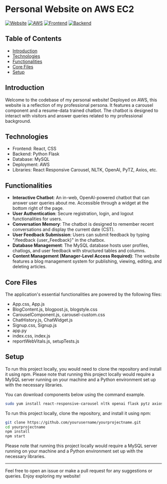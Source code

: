 # Personal Website on AWS EC2

[![Website](https://img.shields.io/badge/Website-54.160.115.159:3000-blue)](http://54.160.115.159:3000/)
[![AWS](https://img.shields.io/badge/Deployment-AWS-orange)](https://aws.amazon.com/)
[![Frontend](https://img.shields.io/badge/Frontend-React-blue)](https://reactjs.org/)
[![Backend](https://img.shields.io/badge/Backend-Flask-green)](https://flask.palletsprojects.com/)

## Table of Contents
- [Introduction](#introduction)
- [Technologies](#technologies)
- [Functionalities](#functionalities)
- [Core Files](#core-files)
- [Setup](#setup)

## Introduction <a name = "introduction"></a>
Welcome to the codebase of my personal website! Deployed on AWS, this website is a reflection of my professional persona. It features a carousel component and a resume-data trained chatbot. The chatbot is designed to interact with visitors and answer queries related to my professional background.

## Technologies <a name = "technologies"></a>
- Frontend: React, CSS
- Backend: Python Flask
- Database: MySQL
- Deployment: AWS
- Libraries: React Responsive Carousel, NLTK, OpenAI, PyTZ, Axios, etc.

## Functionalities <a name = "functionalities"></a>
- **Interactive Chatbot**: An in-web, OpenAI-powered chatbot that can answer user queries about me. Accessible through a widget at the bottom right of the page.
- **User Authentication**: Secure registration, login, and logout functionalities for users.
- **Conversation Memory**: The chatbot is designed to remember recent conversations and display the current date (CST).
- **User Feedback Submission**: Users can submit feedback by typing "/feedback {user_Feedback}" in the chatbox.
- **Database Management**: The MySQL database hosts user profiles, chatlogs, and user feedback with structured tables and columns.
- **Content Management (Manager-Level Access Required)**: The website features a blog management system for publishing, viewing, editing, and deleting articles.




## Core Files <a name = "core-files"></a>
The application's essential functionalities are powered by the following files:
- App.css, App.js
- BlogContent.js, blogpost.js, blogstyle.css
- CarouselComponent.js, carousel-custom.css
- ChatHistory.js, ChatWidget.js
- Signup.css, Signup.js
- app.py
- index.css, index.js
- reportWebVitals.js, setupTests.js

## Setup <a name = "setup"></a>
To run this project locally, you would need to clone the repository and install it using npm. Please note that running this project locally would require a MySQL server running on your machine and a Python environment set up with the necessary libraries.

You can download components below using the command example. 
```bash
sudo yum install react-responsive-carousel nltk openai flask pytz axios
```

To run this project locally, clone the repository, and install it using npm:
```bash
git clone https://github.com/yourusername/yourprojectname.git
cd yourprojectname
npm install
npm start
```
Please note that running this project locally would require a MySQL server running on your machine and a Python environment set up with the necessary libraries.

---
Feel free to open an issue or make a pull request for any suggestions or queries. Enjoy exploring my website!
